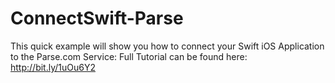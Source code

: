 ConnectSwift-Parse
==================

This quick example will show you how to connect your Swift iOS Application to the Parse.com Service: Full Tutorial can be found here: http://bit.ly/1uOu6Y2 
